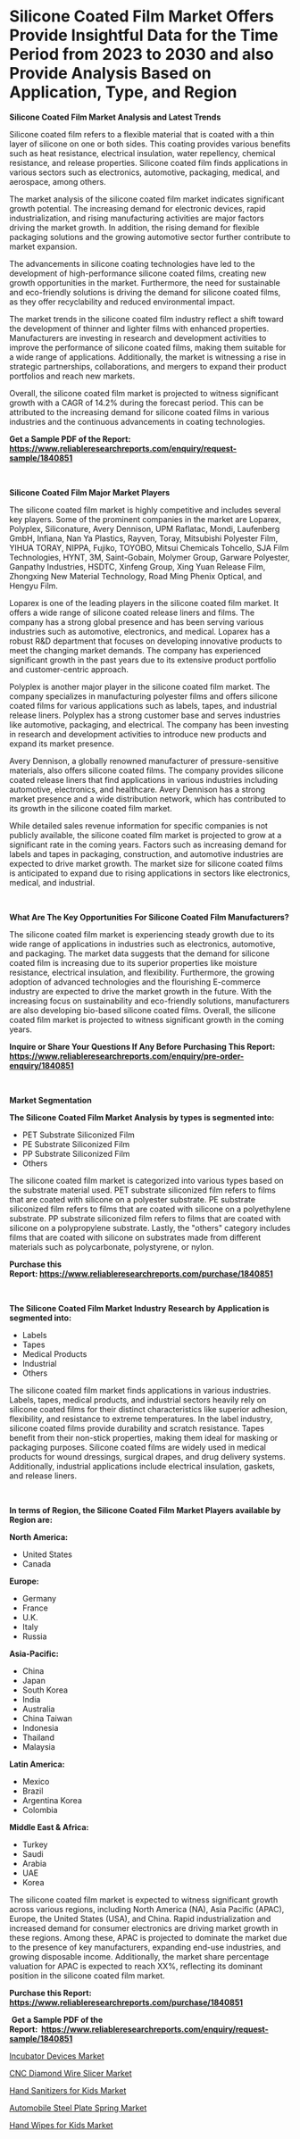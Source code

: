 <p><h1>Silicone Coated Film Market Offers Provide Insightful Data for the Time Period from 2023 to 2030 and also Provide Analysis Based on Application, Type, and Region</h1></p><p><strong>Silicone Coated Film Market Analysis and Latest Trends</strong></p>
<p><p>Silicone coated film refers to a flexible material that is coated with a thin layer of silicone on one or both sides. This coating provides various benefits such as heat resistance, electrical insulation, water repellency, chemical resistance, and release properties. Silicone coated film finds applications in various sectors such as electronics, automotive, packaging, medical, and aerospace, among others.</p><p>The market analysis of the silicone coated film market indicates significant growth potential. The increasing demand for electronic devices, rapid industrialization, and rising manufacturing activities are major factors driving the market growth. In addition, the rising demand for flexible packaging solutions and the growing automotive sector further contribute to market expansion.</p><p>The advancements in silicone coating technologies have led to the development of high-performance silicone coated films, creating new growth opportunities in the market. Furthermore, the need for sustainable and eco-friendly solutions is driving the demand for silicone coated films, as they offer recyclability and reduced environmental impact.</p><p>The market trends in the silicone coated film industry reflect a shift toward the development of thinner and lighter films with enhanced properties. Manufacturers are investing in research and development activities to improve the performance of silicone coated films, making them suitable for a wide range of applications. Additionally, the market is witnessing a rise in strategic partnerships, collaborations, and mergers to expand their product portfolios and reach new markets.</p><p>Overall, the silicone coated film market is projected to witness significant growth with a CAGR of 14.2% during the forecast period. This can be attributed to the increasing demand for silicone coated films in various industries and the continuous advancements in coating technologies.</p></p>
<p><strong>Get a Sample PDF of the Report:&nbsp; <a href="https://www.reliableresearchreports.com/enquiry/request-sample/1840851">https://www.reliableresearchreports.com/enquiry/request-sample/1840851</a></strong></p>
<p>&nbsp;</p>
<p><strong>Silicone Coated Film Major Market Players</strong></p>
<p><p>The silicone coated film market is highly competitive and includes several key players. Some of the prominent companies in the market are Loparex, Polyplex, Siliconature, Avery Dennison, UPM Raflatac, Mondi, Laufenberg GmbH, Infiana, Nan Ya Plastics, Rayven, Toray, Mitsubishi Polyester Film, YIHUA TORAY, NIPPA, Fujiko, TOYOBO, Mitsui Chemicals Tohcello, SJA Film Technologies, HYNT, 3M, Saint-Gobain, Molymer Group, Garware Polyester, Ganpathy Industries, HSDTC, Xinfeng Group, Xing Yuan Release Film, Zhongxing New Material Technology, Road Ming Phenix Optical, and Hengyu Film.</p><p>Loparex is one of the leading players in the silicone coated film market. It offers a wide range of silicone coated release liners and films. The company has a strong global presence and has been serving various industries such as automotive, electronics, and medical. Loparex has a robust R&D department that focuses on developing innovative products to meet the changing market demands. The company has experienced significant growth in the past years due to its extensive product portfolio and customer-centric approach.</p><p>Polyplex is another major player in the silicone coated film market. The company specializes in manufacturing polyester films and offers silicone coated films for various applications such as labels, tapes, and industrial release liners. Polyplex has a strong customer base and serves industries like automotive, packaging, and electrical. The company has been investing in research and development activities to introduce new products and expand its market presence.</p><p>Avery Dennison, a globally renowned manufacturer of pressure-sensitive materials, also offers silicone coated films. The company provides silicone coated release liners that find applications in various industries including automotive, electronics, and healthcare. Avery Dennison has a strong market presence and a wide distribution network, which has contributed to its growth in the silicone coated film market.</p><p>While detailed sales revenue information for specific companies is not publicly available, the silicone coated film market is projected to grow at a significant rate in the coming years. Factors such as increasing demand for labels and tapes in packaging, construction, and automotive industries are expected to drive market growth. The market size for silicone coated films is anticipated to expand due to rising applications in sectors like electronics, medical, and industrial.</p></p>
<p>&nbsp;</p>
<p><strong>What Are The Key Opportunities For Silicone Coated Film Manufacturers?</strong></p>
<p><p>The silicone coated film market is experiencing steady growth due to its wide range of applications in industries such as electronics, automotive, and packaging. The market data suggests that the demand for silicone coated film is increasing due to its superior properties like moisture resistance, electrical insulation, and flexibility. Furthermore, the growing adoption of advanced technologies and the flourishing E-commerce industry are expected to drive the market growth in the future. With the increasing focus on sustainability and eco-friendly solutions, manufacturers are also developing bio-based silicone coated films. Overall, the silicone coated film market is projected to witness significant growth in the coming years.</p></p>
<p><strong>Inquire or Share Your Questions If Any Before Purchasing This Report: <a href="https://www.reliableresearchreports.com/enquiry/pre-order-enquiry/1840851">https://www.reliableresearchreports.com/enquiry/pre-order-enquiry/1840851</a></strong></p>
<p>&nbsp;</p>
<p><strong>Market Segmentation</strong></p>
<p><strong>The Silicone Coated Film Market Analysis by types is segmented into:</strong></p>
<p><ul><li>PET Substrate Siliconized Film</li><li>PE Substrate Siliconized Film</li><li>PP Substrate Siliconized Film</li><li>Others</li></ul></p>
<p><p>The silicone coated film market is categorized into various types based on the substrate material used. PET substrate siliconized film refers to films that are coated with silicone on a polyester substrate. PE substrate siliconized film refers to films that are coated with silicone on a polyethylene substrate. PP substrate siliconized film refers to films that are coated with silicone on a polypropylene substrate. Lastly, the "others" category includes films that are coated with silicone on substrates made from different materials such as polycarbonate, polystyrene, or nylon.</p></p>
<p><strong>Purchase this Report:&nbsp;<a href="https://www.reliableresearchreports.com/purchase/1840851">https://www.reliableresearchreports.com/purchase/1840851</a></strong></p>
<p>&nbsp;</p>
<p><strong>The Silicone Coated Film Market Industry Research by Application is segmented into:</strong></p>
<p><ul><li>Labels</li><li>Tapes</li><li>Medical Products</li><li>Industrial</li><li>Others</li></ul></p>
<p><p>The silicone coated film market finds applications in various industries. Labels, tapes, medical products, and industrial sectors heavily rely on silicone coated films for their distinct characteristics like superior adhesion, flexibility, and resistance to extreme temperatures. In the label industry, silicone coated films provide durability and scratch resistance. Tapes benefit from their non-stick properties, making them ideal for masking or packaging purposes. Silicone coated films are widely used in medical products for wound dressings, surgical drapes, and drug delivery systems. Additionally, industrial applications include electrical insulation, gaskets, and release liners.</p></p>
<p>&nbsp;</p>
<p><strong>In terms of Region, the Silicone Coated Film Market Players available by Region are:</strong></p>
<p>
    <p> <strong> North America: </strong>
        <ul>
            <li>United States</li>
            <li>Canada</li>
        </ul>
        </p> 
    <p> <strong> Europe: </strong>
        <ul>
            <li>Germany</li>
            <li>France</li>
            <li>U.K.</li>
            <li>Italy</li>
            <li>Russia</li>
        </ul>
        </p> 
    <p> <strong> Asia-Pacific: </strong>
        <ul>
            <li>China</li>
            <li>Japan</li>
            <li>South Korea</li>
            <li>India</li>
            <li>Australia</li>
            <li>China Taiwan</li>
            <li>Indonesia</li>
            <li>Thailand</li>
            <li>Malaysia</li>
        </ul>
        </p> 
    <p> <strong> Latin America: </strong>
        <ul>
            <li>Mexico</li>
            <li>Brazil</li>
            <li>Argentina Korea</li>
            <li>Colombia</li>
        </ul>
        </p> 
    <p> <strong> Middle East & Africa: </strong>
        <ul>
            <li>Turkey</li>
            <li>Saudi</li>
            <li>Arabia</li>
            <li>UAE</li>
            <li>Korea</li>
        </ul>
    </p>
    </p>
<p><p>The silicone coated film market is expected to witness significant growth across various regions, including North America (NA), Asia Pacific (APAC), Europe, the United States (USA), and China. Rapid industrialization and increased demand for consumer electronics are driving market growth in these regions. Among these, APAC is projected to dominate the market due to the presence of key manufacturers, expanding end-use industries, and growing disposable income. Additionally, the market share percentage valuation for APAC is expected to reach XX%, reflecting its dominant position in the silicone coated film market.</p></p>
<p><strong>Purchase this Report: <a href="https://www.reliableresearchreports.com/purchase/1840851">https://www.reliableresearchreports.com/purchase/1840851</a></strong></p>
<p>&nbsp;<strong>Get a Sample PDF of the Report:&nbsp;&nbsp;<a href="https://www.reliableresearchreports.com/enquiry/request-sample/1840851">https://www.reliableresearchreports.com/enquiry/request-sample/1840851</a></strong></p>
<p><strong></strong></p>
<p><p><a href="https://medium.com/@enostillman2023/incubator-devices-market-competitive-analysis-market-trends-and-forecast-to-2030-ece4caf318ed">Incubator Devices Market</a></p><p><a href="https://medium.com/@leonorhaley2009/cnc-diamond-wire-slicer-market-size-reveals-the-best-marketing-channels-in-global-industry-3e61acd48c50">CNC Diamond Wire Slicer Market</a></p><p><a href="https://medium.com/@judithhoffman05/hand-sanitizers-for-kids-market-furnishes-information-on-market-share-market-trends-and-market-12cb2db5b87a">Hand Sanitizers for Kids Market</a></p><p><a href="https://medium.com/@kaelapaucek/automobile-steel-plate-spring-market-analysis-and-sze-forecasted-for-period-from-2023-to-2030-b93ca0f3b6d0">Automobile Steel Plate Spring Market</a></p><p><a href="https://medium.com/@kimberlymontgomery2004/hand-wipes-for-kids-market-insight-market-trends-growth-forecasted-from-2023-to-2030-b009683103fb">Hand Wipes for Kids Market</a></p></p>